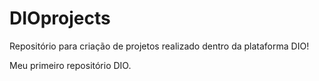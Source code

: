 # DIOprojects
Repositório para criação de projetos realizado dentro da plataforma DIO!

Meu primeiro repositório DIO.
